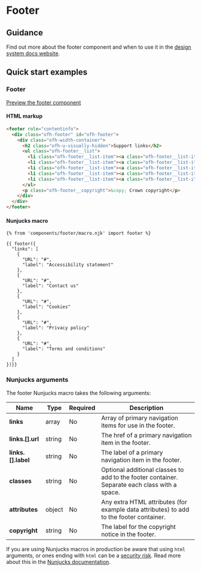 # Footer

## Guidance

Find out more about the footer component and when to use it in the [design system docs website](https://designsystem.ourfuturehealth.org.uk/design-system/components/footer).

## Quick start examples

### Footer

[Preview the footer component](https://ourfuturehealth.github.io/design-system-toolkit/components/footer/index.html)

#### HTML markup

```html
<footer role="contentinfo">
  <div class="ofh-footer" id="ofh-footer">
    <div class="ofh-width-container">
      <h2 class="ofh-u-visually-hidden">Support links</h2>
      <ul class="ofh-footer__list">
        <li class="ofh-footer__list-item"><a class="ofh-footer__list-item-link" href="#">Accessibility statement</a></li>
        <li class="ofh-footer__list-item"><a class="ofh-footer__list-item-link" href="#">Contact us</a></li>
        <li class="ofh-footer__list-item"><a class="ofh-footer__list-item-link" href="#">Cookies</a></li>
        <li class="ofh-footer__list-item"><a class="ofh-footer__list-item-link" href="#">Privacy policy</a></li>
        <li class="ofh-footer__list-item"><a class="ofh-footer__list-item-link" href="#">Terms and conditions</a></li>
      </ul>
      <p class="ofh-footer__copyright">&copy; Crown copyright</p>
    </div>
  </div>
</footer>
```

#### Nunjucks macro

```
{% from 'components/footer/macro.njk' import footer %}

{{ footer({
  "links": [
    {
      "URL": "#",
      "label": "Accessibility statement"
    },
    {
      "URL": "#",
      "label": "Contact us"
    },
    {
      "URL": "#",
      "label": "Cookies"
    },
    {
      "URL": "#",
      "label": "Privacy policy"
    },
    {
      "URL": "#",
      "label": "Terms and conditions"
    }
  ]
})}}
```
### Nunjucks arguments

The footer Nunjucks macro takes the following arguments:

| Name                         | Type     | Required  | Description  |
| -----------------------------|----------|-----------|--------------|
| **links**             | array    | No        | Array of primary navigation items for use in the footer. |
| **links.[].url**      | string   | No        | The href of a primary navigation item in the footer. |
| **links.[].label**    | string   | No        | The label of a primary navigation item in the footer. |
| **classes**           | string   | No        | Optional additional classes to add to the footer container. Separate each class with a space. |
| **attributes**        | object   | No        | Any extra HTML attributes (for example data attributes) to add to the footer container. |
| **copyright**        | string   | No        | The label for the copyright notice in the footer. |

If you are using Nunjucks macros in production be aware that using `html` arguments, or ones ending with `html` can be a [security risk](https://developer.mozilla.org/en-US/docs/Glossary/Cross-site_scripting). Read more about this in the [Nunjucks documentation](https://mozilla.github.io/nunjucks/api.html#user-defined-templates-warning).
